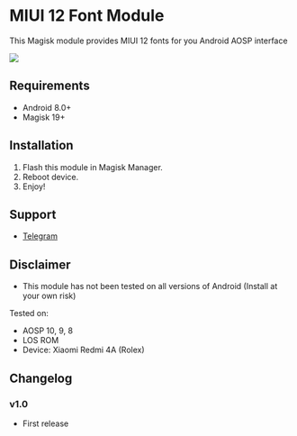 # MIUI 12 Font Module

This Magisk module provides MIUI 12 fonts for you Android AOSP interface

![](https://i.imgur.com/cKSrKFB.png)
 
## Requirements 
- Android 8.0+ 
- Magisk 19+ 

## Installation 
1. Flash this module in Magisk Manager. 
2. Reboot device. 
3. Enjoy! 

## Support 
- [Telegram](https://t.me/WSTxda) 

## Disclaimer 
- This module has not been tested on all versions of Android (Install at your own risk) 

Tested on:

- AOSP 10, 9, 8 
- LOS ROM 
- Device: Xiaomi Redmi 4A (Rolex)

## Changelog 
### v1.0 
- First release
